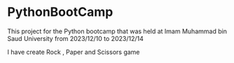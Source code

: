 # PythonBootCamp
This project for the Python bootcamp that was held at Imam Muhammad bin Saud University from 2023/12/10 to 2023/12/14

I have create Rock , Paper and Scissors game  
